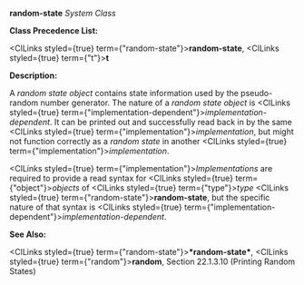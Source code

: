 **random-state** *System Class* 



**Class Precedence List:** 



<ClLinks styled={true} term={"random-state"}><b>random-state</b></ClLinks>, <ClLinks styled={true} term={"t"}><b>t</b></ClLinks> 



**Description:** 



A *random state object* contains state information used by the pseudo-random number generator. The nature of a *random state object* is <ClLinks styled={true} term={"implementation-dependent"}><i>implementation-dependent</i></ClLinks>. It can be printed out and successfully read back in by the same <ClLinks styled={true} term={"implementation"}><i>implementation</i></ClLinks>, but might not function correctly as a *random state* in another <ClLinks styled={true} term={"implementation"}><i>implementation</i></ClLinks>. 



<ClLinks styled={true} term={"implementation"}><i>Implementations</i></ClLinks> are required to provide a read syntax for <ClLinks styled={true} term={"object"}><i>objects</i></ClLinks> of <ClLinks styled={true} term={"type"}><i>type</i></ClLinks> <ClLinks styled={true} term={"random-state"}><b>random-state</b></ClLinks>, but the specific nature of that syntax is <ClLinks styled={true} term={"implementation-dependent"}><i>implementation-dependent</i></ClLinks>. 



**See Also:** 



<ClLinks styled={true} term={"random-state"}><b>\*random-state\*</b></ClLinks>, <ClLinks styled={true} term={"random"}><b>random</b></ClLinks>, Section 22.1.3.10 (Printing Random States) 







 



 



